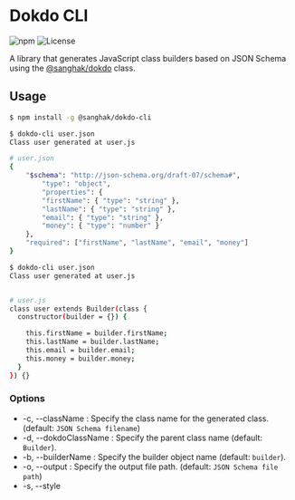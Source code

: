 # Dokdo CLI
![npm](https://img.shields.io/npm/v/@sanghak/dokdo-cli)
![License](https://img.shields.io/github/license/sanghaklee/dokdo-cli)

A library that generates JavaScript class builders based on JSON Schema using the [@sanghak/dokdo](https://www.npmjs.com/package/@sanghak/dokdo) class.

## Usage
```bash
$ npm install -g @sanghak/dokdo-cli

$ dokdo-cli user.json
Class user generated at user.js
```

```bash
# user.json
{
    "$schema": "http://json-schema.org/draft-07/schema#",
        "type": "object",
        "properties": {
        "firstName": { "type": "string" },
        "lastName": { "type": "string" },
        "email": { "type": "string" },
        "money": { "type": "number" }
    },
    "required": ["firstName", "lastName", "email", "money"]
}

$ dokdo-cli user.json
Class user generated at user.js


# user.js
class user extends Builder(class {
  constructor(builder = {}) {

    this.firstName = builder.firstName;
    this.lastName = builder.lastName;
    this.email = builder.email;
    this.money = builder.money;
  }
}) {}
```

### Options
- -c, --className <className>: Specify the class name for the generated class. (default: `JSON Schema filename`)
- -d, --dokdoClassName <dokdoClassName>: Specify the parent class name (default: `Builder`).
- -b, --builderName <builderName>: Specify the builder object name (default: `builder`).
- -o, --output <output>: Specify the output file path. (default: `JSON Schema file path`)
- -s, --style <style>: Specify the naming style (js or java, default: js).**

